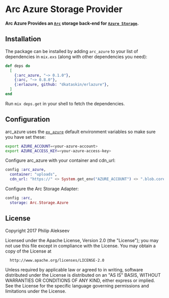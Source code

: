 # Arc Azure Storage Provider

**Arc Azure Provides an [`Arc`](https://github.com/stavro/arc) storage back-end for [`Azure Storage`](https://azure.microsoft.com/en-us/services/storage/).**

## Installation

The package can be installed
by adding `arc_azure` to your list of dependencies in `mix.exs` (along with other dependencies you need):

```elixir
def deps do
  [
    {:arc_azure, "~> 0.1.0"},
    {:arc, "~> 0.8.0"},
    {:erlazure, github: "dkataskin/erlazure"},
  ]
end
```

Run `mix deps.get` in your shell to fetch the dependencies.

## Configuration

arc_azure uses the [`ex_azure`](https://github.com/azukiapp/ex_azure) default environment variables so make sure you have set these:
```sh
export AZURE_ACCOUNT=<your-azure-account>
export AZURE_ACCESS_KEY=<your-azure-access-key>
```

Configure arc_azure with your container and cdn_url:
```elixir
config :arc_azure,
  container: "uploads",
  cdn_url: "https://" <> System.get_env("AZURE_ACCOUNT") <> ".blob.core.windows.net"
```

Configure the Arc Storage Adapter:
```elixir
config :arc,
  storage: Arc.Storage.Azure
```

## License

Copyright 2017 Philip Alekseev

  Licensed under the Apache License, Version 2.0 (the "License");
  you may not use this file except in compliance with the License.
  You may obtain a copy of the License at

      http://www.apache.org/licenses/LICENSE-2.0

  Unless required by applicable law or agreed to in writing, software
  distributed under the License is distributed on an "AS IS" BASIS,
  WITHOUT WARRANTIES OR CONDITIONS OF ANY KIND, either express or implied.
  See the License for the specific language governing permissions and
  limitations under the License.